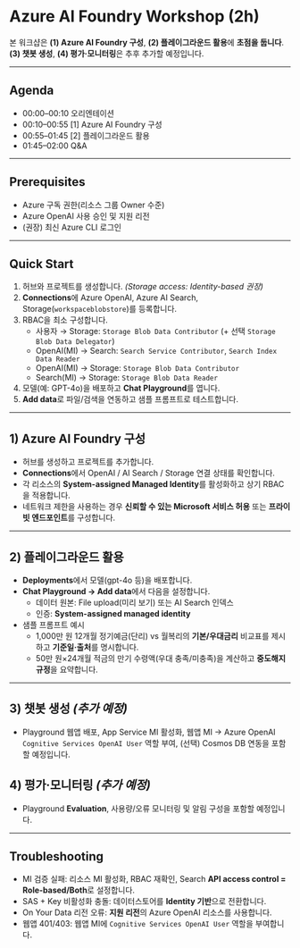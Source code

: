 # Azure AI Foundry Workshop (2h)

본 워크샵은 **(1) Azure AI Foundry 구성**, **(2) 플레이그라운드 활용**에 **초점을 둡니다**.  
**(3) 챗봇 생성**, **(4) 평가·모니터링**은 추후 추가할 예정입니다.

---

## Agenda
- 00:00–00:10 오리엔테이션
- 00:10–00:55 [1] Azure AI Foundry 구성
- 00:55–01:45 [2] 플레이그라운드 활용
- 01:45–02:00 Q&A

---

## Prerequisites
- Azure 구독 권한(리소스 그룹 Owner 수준)
- Azure OpenAI 사용 승인 및 지원 리전
- (권장) 최신 Azure CLI 로그인

---

## Quick Start
1. 허브와 프로젝트를 생성합니다. *(Storage access: Identity-based 권장)*  
2. **Connections**에 Azure OpenAI, Azure AI Search, Storage(`workspaceblobstore`)를 등록합니다.  
3. RBAC을 최소 구성합니다.  
   - 사용자 → Storage: `Storage Blob Data Contributor` (+ 선택 `Storage Blob Data Delegator`)  
   - OpenAI(MI) → Search: `Search Service Contributor`, `Search Index Data Reader`  
   - OpenAI(MI) → Storage: `Storage Blob Data Contributor`  
   - Search(MI) → Storage: `Storage Blob Data Reader`  
4. 모델(예: GPT-4o)을 배포하고 **Chat Playground**를 엽니다.  
5. **Add data**로 파일/검색을 연동하고 샘플 프롬프트로 테스트합니다.

---

## 1) Azure AI Foundry 구성
- 허브를 생성하고 프로젝트를 추가합니다.  
- **Connections**에서 OpenAI / AI Search / Storage 연결 상태를 확인합니다.  
- 각 리소스의 **System-assigned Managed Identity**를 활성화하고 상기 RBAC을 적용합니다.  
- 네트워크 제한을 사용하는 경우 **신뢰할 수 있는 Microsoft 서비스 허용** 또는 **프라이빗 엔드포인트**를 구성합니다.

---

## 2) 플레이그라운드 활용
- **Deployments**에서 모델(gpt-4o 등)을 배포합니다.  
- **Chat Playground → Add data**에서 다음을 설정합니다.  
  - 데이터 원본: File upload(미리 보기) 또는 AI Search 인덱스  
  - 인증: **System-assigned managed identity**  
- 샘플 프롬프트 예시  
  - 1,000만 원 12개월 정기예금(단리) vs 월복리의 **기본/우대금리** 비교표를 제시하고 **기준일·출처**를 명시합니다.  
  - 50만 원×24개월 적금의 만기 수령액(우대 충족/미충족)을 계산하고 **중도해지 규정**을 요약합니다.

---

## 3) 챗봇 생성 *(추가 예정)*
- Playground 웹앱 배포, App Service MI 활성화, 웹앱 MI → Azure OpenAI `Cognitive Services OpenAI User` 역할 부여, (선택) Cosmos DB 연동을 포함할 예정입니다.

## 4) 평가·모니터링 *(추가 예정)*
- Playground **Evaluation**, 사용량/오류 모니터링 및 알림 구성을 포함할 예정입니다.

---

## Troubleshooting
- MI 검증 실패: 리소스 MI 활성화, RBAC 재확인, Search **API access control = Role-based/Both**로 설정합니다.  
- SAS + Key 비활성화 충돌: 데이터스토어를 **Identity 기반**으로 전환합니다.  
- On Your Data 리전 오류: **지원 리전**의 Azure OpenAI 리소스를 사용합니다.  
- 웹앱 401/403: 웹앱 MI에 `Cognitive Services OpenAI User` 역할을 부여합니다.
